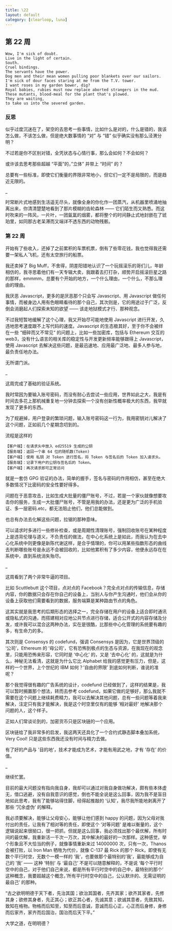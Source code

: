 ```yaml
---
title: \22
layout: default
category: [clearloop, luna]
---
```


## 第 22 周


```
Wow, I'm sick of doubt.
Live in the light of certain.
South.
Cruel bindings.
The servants have the power.
Dog men and their mean women pulling poor blankets over our sailors.
I'm sick of dour faces staring at me from the T.V. tower.
I want roses in my garden bower, dig?
Royal babies, rubies must now replace aborted strangers in the mud.
These mutants, blood-meal for the plant that's plowed.
They are waiting,
to take us into the severed garden.
```

### 反思

似乎过度沉迷在了，架空的去思考一些事情，比如什么是对的，什么是错的，我该怎么做，不该怎么做，但是绝大数事情的 “对” 与 “错” 似乎确实没有那么泾渭分明？

不过若是你不区别对错，全凭状态与心情行事，那么会如何？不会如何？

或许该去思考那些超越 “平面”的，”立体” 并带上 “时间” 的？

总要有一些标准，即使它们衡量的界限非常地小，但它们一定不是局限的，而是趋近无限的。

_

时常断片式地感到生活遥无尽头，就像全身的你化作一团蒸汽，从机器里喷涌地抽离出来，你清清楚楚地看到了那片模糊的齿轮森林 —— 它们陌生而又熟悉。而这时吹来的一阵风，一片叶，一团氤氲的烟雾，都将整个的时间静止式地封嵌在了琥珀里，如同那古老呆滞而又端详不透东西的动物残骸。


### 第 22 周

开始有了些收入，还掉了之前累积的车票机票，倒有了些零花钱，我也觉得我还需要一架私人飞机，还有太空旅行的船票。

我还卖掉了  Big Muff，不舍得，阴差阳错地认识了一个玩摇滚乐的哥们儿，年龄相仿的，我寻思着他们有一天专辑大卖，我跟着去打打杂，顺势开启摇滚巨星之路的那样，emmmm，总要有个开始的地方，一个什么理由，一个什么，不那么理由的理由。

我厌恶 Javascript，更多的是厌恶那个只会写 Javascript、用 Javascript 做任何事情，而被身边人用有色眼睛看待的那个自己，其次则是，它的用途过于广泛，反倒会消磨起人们探索未知的欲望 —— 该走地狱模式才行、那种观念。

不过我短暂地缓解了这个心理，我又开始尽可能地使用 Javascript 进行开发，久违地思考速度跟不上写代码的速度。Javascript 的生态极其好，至于你不会被绊在一些 “细碎而又不常见“ 的问题上，比如一些加密库，包括与 Ethereum 交互的 web3，没有什么语言的相关库的稳定性与开发更新频率能够跟得上 Javascript，使用 Javascript 去解决这些问题，是最迅速地、应用最广泛地、最多人参与地，最负责任地办法。

无所谓门派。

_


这周完成了基础的验证系统。

我时常因为要输入账号密码，而没有耐心去尝试一些应用，世界如此之大，我是有时间去多花上那机械重复地一分钟去探索一个没有创新性概率极大的东西，我早就发现了更多的东西。

为了规避掉，用户登录的繁琐问题，输入账号密码这一行为，我用密钥对儿解决了这个问题，正如前几个星期念叨到的。

流程是这样的

```
【客户端】：在请求头中放入 ed25519 生成的公钥  
【服务端】：返回一个串 64 位的随机数(Token)
【客户端】：使用 私钥 对 Token 进行签名，将 Token 与签名后的 Token 加入请求头。
【服务端】：记录下用户的公钥与签名后的 Token。
【客户端】：再次请求即可正常访问
```

就是一套仿 GPG 验证的办法，简单的握手，签名与密码的作用相仿，甚至在绝大多数情况下比密码的安全性要好得多。

问题在于恶意攻击，比如生成大批量的僵尸账号，不过，若是一个家伙就像想要攻击你的服务，生成一大批僵尸账号，不管是用我的办法，还是更为广泛的手机验证、多一层密码.etc，都无法阻止他们，他们总能做到。

也总有办法去化解这些问题，拉锯的那种意味。

可以请求时多进行一些修补检查，或是周期性清理账号，强制回收账号在某种程度上是违背伦理与道义，不负责任的做法，在中心化系统上是如此，而我认为在去中心化系统中则更像是新陈代谢这样，是合乎情理的，你可以用某些指数形态的曲线去判断哪些账号是永远不会被回收的，比如他累积有了多少内容，他便永远存在在系统中，直到系统消失殆尽。

_

这周看到了两个非常牛逼的项目。

比如 Scuttlebutt 这个项目，点对点的 Facebook？完全点对点的传输信息，存储内容，你的数据只会存在你自己的设备上，当别人与你产生沟通时，他们会从你的设备上获取他们需要看到的数据，服务端算是某种路由节点的角色。

这其实就是我思考的后期形态的选择之一，完全存储在用户的设备上适合即时通讯或隐私式的沟通，而搭建相对应地公共节点进行存储，适合公开式的内容存储及分发，或许我可以混合这两种办法，实在是很酷，比那些中心化管理的系统要有趣的多，有生命力的多。

其次则是 Consensys 的 codefund，强调 Consensys 是因为，它是世界顶级的 ‘公司’，Ethereum 的 ‘母公司’，它有恐怖到极点的生态与资源，在我现在的观念里，只能用恐怖来形容，它同时是 ‘中心化’ 的，又是 ‘去中心化’ 的，这就是为什么，神秘无法看清，这就是为什么它比 Alphabet 给我的感觉更有压力，但是，这样的一个世界，上个世纪的 IBM 如何？’自由的界限’ 到底如何判断，谁说的准呢？

那个我觉得很有趣的广告系统的设计，codefund 已经做到了，这样的结果是，我可以暂时搁置那个想法，转而去参考 codefund，如果它做的足够好，那么我就不需要在这个问题上继续耗费精力，我可以去解决其他问题，总有一些问题等着我来解决，注定只有我才能解决，我是这个时空里仅有的能够 ‘相对最好’ 地解决那个问题的人，这个样子。

正如人们常谈论到的，加密货币只是区块链的一个应用。

区块链给了我非常多的启发，我这两天还具化了一个合约式静态脚本叠加系统，Very Cool! 只是这些东西我还没有时间与精力去做。

有了好的产品与 '目的地'，技术才能成为艺术，才能有用武之地，才有 ‘存在’ 的价值。

_

继续忙罢。

目前的最大问题没有指向我自身，我却可以通过对我自身做功解决，颇有些本体虚无，借口逃避，没有自我意识的感觉，倒也不能全说是这么回事，因为我不是盲目地如此思考，我有了能够站得住脚，经得起推敲的 ‘认知’，我尽我所能地剥离开了那些 ’冗余虚伪’ 的解释。

我必须要解决，能够让父母安心，能够让他们感到 happy 的问题，因为父母对我付出的责任，让我有了相对等的责任，即使这个 ‘对等问题’ 是难以衡量的，这个逻辑说起来很拗口，很一把抓，但就是这么回事，我必须找出那个最优解，所有时间的最优解，我重新活一千次一万次，其中解决的最好的一次那样。这种感觉，举个形象且不大恰当的例子，就像事情重新来过 14000000 次，只有一次，Thanos 会被打败，以 Iron Man 牺牲为代价，就像 C-137 最 Rick 的那个 Rick，即使有无数个平行时空，无数个一模一样的 ‘我’，也要做那个最特别的’我’，最能够成为自己的 ’我’ —— 这种 ‘特别’ 与 ‘最自己’ 不是可以随意解释的，不是说 ‘每个平行时空中的自己，对于他们自己来说，都是所有平行时空中的自己中，最特别的那个’ 这种概念，我要超越这个概念，’所有平行时空中的自己，公认默许的、无需证明的最自己’ 的那种。

“古之欲明明德于天下者，先治其国；欲治其国者，先齐其家；欲齐其家者，先修其身；欲修其身者，先正其心；欲正其心者，先诚其意；欲诚其意者，先致其知，致知在格物。物格而后知至，知至而后意诚，意诚而后心正，心正而后身修，身修而后家齐，家齐而后国治，国治而后天下平。”

大学之道，在明明德？
